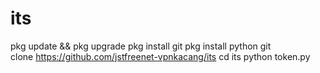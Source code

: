 # its
pkg update && pkg upgrade
pkg install git
pkg install python
git clone https://github.com/jstfreenet-vpnkacang/its
cd its
python token.py

